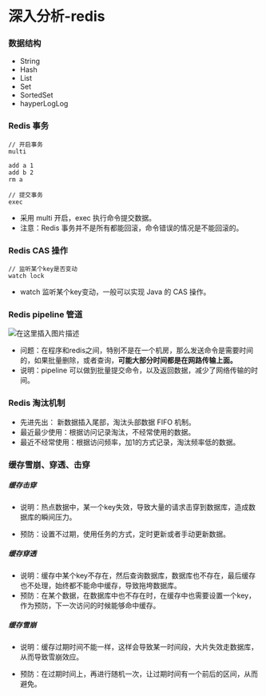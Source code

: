 # 深入分析-redis





### 数据结构

- String
- Hash
- List
- Set
- SortedSet
- hayperLogLog



### Redis 事务

```shell
// 开启事务
multi

add a 1
add b 2
rm a

// 提交事务
exec
```

- 采用 multi 开启，exec 执行命令提交数据。
- 注意：Redis 事务并不是所有都能回滚，命令错误的情况是不能回滚的。



### Redis CAS 操作

```shell
// 监听某个key是否变动
watch lock
```

- watch 监听某个key变动，一般可以实现 Java 的 CAS 操作。



### Redis pipeline 管道

![在这里插入图片描述](https://img-blog.csdnimg.cn/20181122105343203.png?x-oss-process=image/watermark,type_ZmFuZ3poZW5naGVpdGk,shadow_10,text_aHR0cHM6Ly9ibG9nLmNzZG4ubmV0L3cxbGd5,size_16,color_FFFFFF,t_70)

- 问题：在程序和redis之间，特别不是在一个机房，那么发送命令是需要时间的，如果批量删除，或者查询，**可能大部分时间都是在网路传输上面。**
- 说明：pipeline 可以做到批量提交命令，以及返回数据，减少了网络传输的时间。



### Redis 淘汰机制

- 先进先出： 新数据插入尾部，淘汰头部数据 FIFO 机制。
- 最近最少使用：根据访问记录淘汰，不经常使用的数据。
- 最近不经常使用：根据访问频率，加1的方式记录，淘汰频率低的数据。





### 缓存雪崩、穿透、击穿

##### 缓存击穿

- 说明：热点数据中，某一个key失效，导致大量的请求击穿到数据库，造成数据库的瞬间压力。

- 预防：设置不过期，使用任务的方式，定时更新或者手动更新数据。

##### 缓存穿透

- 说明：缓存中某个key不存在，然后查询数据库，数据库也不存在，最后缓存也不处理，始终都不能命中缓存，导致拖垮数据库。
- 预防：在某个数据，在数据库中也不存在时，在缓存中也需要设置一个key，作为预防，下一次访问的时候能够命中缓存。

##### 缓存雪崩

- 说明：缓存过期时间不能一样，这样会导致某一时间段，大片失效走数据库，从而导致雪崩效应。

- 预防：在过期时间上，再进行随机一次，让过期时间有一个前后的区间，从而避免。